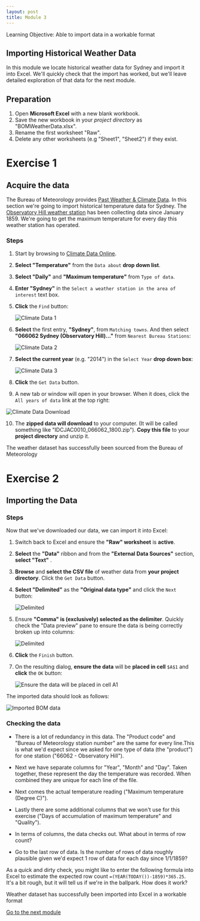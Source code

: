 ```yaml
---
layout: post
title: Module 3
---
```


<div class="objective">
Learning Objective: Able to import data in a workable format
</div>

## Importing Historical Weather Data 

In this module we locate historical weather data for Sydney and import it into Excel. We'll quickly check that the import has worked, but we'll leave detailed exploration of that data for the next module.

## Preparation
1. Open **Microsoft Excel** with a new blank workbook.
2. Save the new workbook in your *project directory* as "BOMWeatherData.xlsx".
3. Rename the first worksheet "Raw".
4. Delete any other worksheets (e.g "Sheet1", "Sheet2") if they exist.

# Exercise 1

## Acquire the data
The Bureau of Meteorology provides [Past Weather &amp; Climate Data](http://www.bom.gov.au/climate/data-services/).
In this section we're going to import historical temperature data for Sydney.
The [Observatory Hill weather station](http://www.bom.gov.au/clim_data/cdio/metadata/pdf/siteinfo/IDCJMD0040.066062.SiteInfo.pdf) has been collecting data since January 1859.
We're going to get the maximum temperature for every day this weather station has operated.

### Steps

1. Start by browsing to [Climate Data Online](http://www.bom.gov.au/climate/data/).
2. **Select "Temperature"** from the ```Data about``` **drop down list**.
3. **Select "Daily"** and **"Maximum temperature"** from ```Type of data```.
4. **Enter "Sydney"** in the ```Select a weather station in the area of interest``` text box.
5. **Click** the ```Find``` button:

    ![Climate Data 1](01.png)

6. **Select** the first entry, **"Sydney"**, from ```Matching towns```. And then select **"066062 Sydney (Observatory Hill)..."** from ```Nearest Bureau Stations```:

    ![Climate Data 2](02.png)

7. **Select the current year** (e.g. "2014") in the ```Select Year``` **drop down box**:

    ![Climate Data 3](03.png)

8. **Click** the ```Get Data``` button.

9. A new tab or window will open in your browser. When it does, click the ```All years of data``` link at the top right:

![Climate Data Download](04.png)

10. The **zipped data will download** to your computer. (It will be called something like "IDCJAC0010_066062_1800.zip"). **Copy this file** to your **project directory** and unzip it.

<div class="note">
The weather dataset has successfully been sourced from the Bureau of Meteorology
</div>

# Exercise 2

## Importing the Data

### Steps

Now that we've downloaded our data, we can import it into Excel:

1. Switch back to Excel and ensure the **"Raw" worksheet** is **active**.

2. **Select** the **"Data"** ribbon and from the **"External Data Sources"** section, **select "Text"** .

4. **Browse** and **select the CSV file** of weather data from **your project directory**. Click the ```Get Data``` button.

5. **Select "Delimited"** as the **"Original data type"** and click the ```Next``` button:

    ![Delimited](05.png)

6. Ensure **"Comma" is (exclusively) selected as the delimiter**. Quickly check the "Data preview" pane to ensure the data is being correctly broken up into columns:

    ![Delimited](06.png)

7. **Click** the ```Finish``` button.

8. On the resulting dialog, **ensure the data** will be **placed in cell** ```$A$1``` and **click** the ```OK``` button:

   ![Ensure the data will be placed in cell $A$1](07.png)


<div class="note">
The imported data should look as follows:
</div>

![Imported BOM data](08.png)

### Checking the data

* There is a lot of redundancy in this data. The "Product code" and "Bureau of Meteorology station number" are the same for every line.This is what we'd expect since we asked for one type of data (the "product") for one station ("66062 - Observatory Hill").

* Next we have separate columns for "Year", "Month" and "Day". Taken together, these represent the day the temperature was recorded.
When combined they are unique for each line of the file.

* Next comes the actual temperature reading ("Maximum temperature (Degree C)").

* Lastly there are some additional columns that we won't use for this exercise ("Days of accumulation of maximum temperature" and "Quality").

* In terms of columns, the data checks out. What about in terms of row count?

* Go to the last row of data. Is the number of rows of data roughly plausible given we'd expect 1 row of data for each day since 1/1/1859?

As a quick and dirty check, you might like to enter the following formula into Excel to estimate the expected row count ```=(YEAR(TODAY())-1859)*365.25```. It's a bit rough, but it will tell us if we're in the ballpark. How does it work?

<div class="note">
Weather dataset has successfully been imported into Excel in a workable format
</div>

<a class="next-link" href="{{ site.baseurl }}/module-4/">Go to the next module</a>

